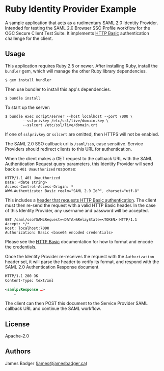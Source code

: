 # Ruby Identity Provider Example

A sample application that acts as a rudimentary SAML 2.0 Identity Provider. Intended for testing the SAML 2.0 Browser SSO Profile workflow for the OGC Secure Client Test Suite. It implements [HTTP Basic][] authentication challenge for the client.

[HTTP Basic]: https://developer.mozilla.org/en-US/docs/Web/HTTP/Authentication#Basic_authentication_scheme

## Usage

This application requires Ruby 2.5 or newer. After installing Ruby, install the `bundler` gem, which will manage the other Ruby library dependencies.

```terminal
$ gem install bundler
```

Then use bundler to install this app's dependencies.

```terminal
$ bundle install
```

To start up the server:

```terminal
$ bundle exec script/server --host localhost --port 7000 \
        --sslprivkey /etc/ssl/live/domain.key \
        --sslcert /etc/ssl/live/domain.crt
```

If one of `sslprivkey` or `sslcert` are omitted, then HTTPS will not be enabled.

The SAML 2.0 SSO callback url is `/saml/sso`, case sensitive. Service Providers should redirect clients to this URL for authentication.

When the client makes a GET request to the callback URL with the SAML Authentication Request query parameters, this Identity Provider will send back a `401 Unauthorized` response:

```
HTTP/1.1 401 Unauthorized
Date: <date string>
Access-Control-Access-Origin: *
WWW-Authenticate: Basic realm="SAML 2.0 IdP", charset="utf-8"
```

This includes a [header that requests HTTP Basic authentication][www-authenticate]. The client must then re-send the request with a valid HTTP Basic header. In the case of this Identity Provider, *any* username and password will be accepted.

```
GET /saml/sso?SAMLRequest=<DATA>&RelayState=<TOKEN> HTTP/1.1
Accept: */*
Host: localhost:7000
Authorization: Basic <base64 encoded credentials>
```

Please see the [HTTP Basic][authorization] documentation for how to format and encode the credentials.

Once the Identity Provider re-receives the request with the `Authorization` header set, it will parse the header to verify its format, and respond with the SAML 2.0 Authentication Response document.

```xml
HTTP/1.1 200 OK
Content-Type: text/xml

<samlp:Response …>
    …
```

The client can then POST this document to the Service Provider SAML callback URL and continue the SAML workflow.

[authorization]: https://developer.mozilla.org/en-US/docs/Web/HTTP/Headers/Authorization
[www-authenticate]: https://developer.mozilla.org/en-US/docs/Web/HTTP/Headers/WWW-Authenticate

## License

Apache-2.0

## Authors

James Badger (<james@jamesbadger.ca>)
